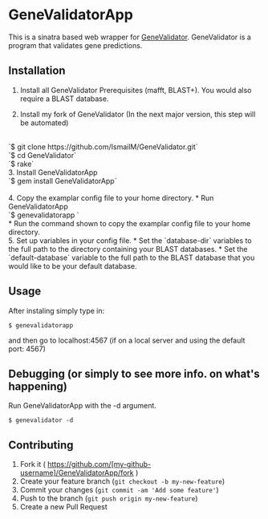 # GeneValidatorApp

This is a sinatra based web wrapper for [GeneValidator](https://github.com/monicadragan/GeneValidator). GeneValidator is a program that validates gene predictions.

## Installation

1. Install all GeneValidator Prerequisites (mafft, BLAST+). You would also require a BLAST database.

2. Install my fork of GeneValidator (In the next major version, this step will be automated)
<br>
	`$ git clone https://github.com/IsmailM/GeneValidator.git`<br>
	`$ cd GeneValidator`<br>
	`$ rake`<br>
3. Install GeneValidatorApp
<br>
    `$ gem install GeneValidatorApp`<br>
<br>
4. Copy the examplar config file to your home directory.
  * Run GeneValidatorApp
<br>
    `$ genevalidatorapp `<br>
  * Run the command shown to copy the examplar config file to your home directory.
<br>
5. Set up variables in your config file.
  * Set the `database-dir` variables to the full path to the directory containing your BLAST databases. 
  * Set the `default-database` variable to the full path to the BLAST database that you would like to be your default database. 

## Usage

After instaling simply type in:

	$ genevalidatorapp

and then go to localhost:4567 (if on a local server and using the default port: 4567)

## Debugging (or simply to see more info. on what's happening)

Run GeneValidatorApp with the -d argument.

	$ genevalidator -d


## Contributing

1. Fork it ( https://github.com/[my-github-username]/GeneValidatorApp/fork )
2. Create your feature branch (`git checkout -b my-new-feature`)
3. Commit your changes (`git commit -am 'Add some feature'`)
4. Push to the branch (`git push origin my-new-feature`)
5. Create a new Pull Request
